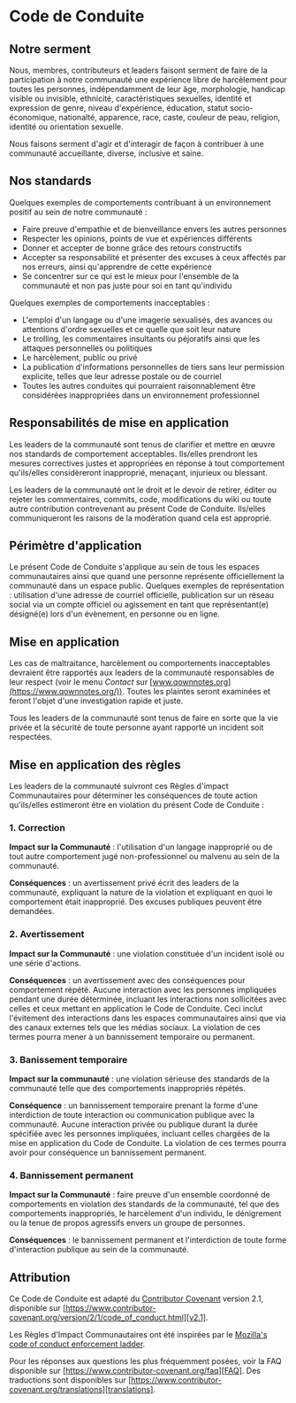 # Code de Conduite

## Notre serment

Nous, membres, contributeurs et leaders faisont serment de faire de la participation à notre communauté une expérience libre de harcèlement pour toutes les personnes, indépendamment de leur âge, morphologie, handicap visible ou invisible, ethnicité, caractéristiques sexuelles, identité et expression de genre, niveau d'expérience, éducation, statut socio-économique, nationalté, apparence, race, caste, couleur de peau, religion, identité ou orientation sexuelle.

Nous faisons serment d'agir et d'interagir de façon à contribuer à une communauté accueillante, diverse, inclusive et saine.

## Nos standards

Quelques exemples de comportements contribuant à un environnement positif au sein de notre communauté :

* Faire preuve d'empathie et de bienveillance envers les autres personnes
* Respecter les opinions, points de vue et expériences différents
* Donner et accepter de bonne grâce des retours constructifs
* Accepter sa responsabilité et présenter des excuses à ceux affectés par nos erreurs, ainsi qu'apprendre de cette expérience
* Se concentrer sur ce qui est le mieux pour l'ensemble de la communauté et non pas juste pour soi en tant qu'individu

Quelques exemples de comportements inacceptables :

* L'emploi d'un langage ou d'une imagerie sexualisés, des avances ou attentions d'ordre sexuelles et ce quelle que soit leur nature
* Le trolling, les commentaires insultants ou péjoratifs ainsi que les attaques personnelles ou politiques
* Le harcèlement, public ou privé
* La publication d'informations personnelles de tiers sans leur permission explicite, telles que leur adresse postale ou de courriel
* Toutes les autres conduites qui pourraient raisonnablement être considérées inappropriées dans un environnement professionnel

## Responsabilités de mise en application

Les leaders de la communauté sont tenus de clarifier et mettre en œuvre nos standards de comportement acceptables. Ils/elles prendront les mesures correctives justes et appropriées en réponse à tout comportement qu'ils/elles considèreront inapproprié, menaçant, injurieux ou blessant.

Les leaders de la communauté ont le droit et le devoir de retirer, éditer ou rejeter les commentaires, commits, code, modifications du wiki ou toute autre contribution contrevenant au présent Code de Conduite. Ils/elles communiqueront les raisons de la modération quand cela est approprié.

## Périmètre d'application

Le présent Code de Conduite s'applique au sein de tous les espaces communautaires ainsi que quand une personne représente officiellement la communauté dans un espace public. Quelques exemples de représentation : utilisation d'une adresse de courriel officielle, publication sur un réseau social via un compte officiel ou agissement en tant que représentant(e) désigné(e) lors d'un évènement, en personne ou en ligne.

## Mise en application

Les cas de maltraitance, harcèlement ou comportements inacceptables devraient être rapportés aux leaders de la communauté responsables de leur respect (voir le menu *Contact* sur [www.qownnotes.org](https://www.qownnotes.org/)). Toutes les plaintes seront examinées et feront l'objet d'une investigation rapide et juste.

Tous les leaders de la communauté sont tenus de faire en sorte que la vie privée et la sécurité de toute personne ayant rapporté un incident soit respectées.

## Mise en application des règles

Les leaders de la communauté suivront ces Règles d'impact Communautaires pour déterminer les conséquences de toute action qu'ils/elles estimeront être en violation du présent Code de Conduite :

### 1. Correction

**Impact sur la Communauté** : l'utilisation d'un langage inapproprié ou de tout autre comportement jugé non-professionnel ou malvenu au sein de la communauté.

**Conséquences** : un avertissement privé écrit des leaders de la communauté, expliquant la nature de la violation et expliquant en quoi le comportement était inapproprié. Des excuses publiques peuvent être demandées.

### 2. Avertissement

**Impact sur la Communauté** : une violation constituée d'un incident isolé ou une série d'actions.

**Conséquences** : un avertissement avec des conséquences pour comportement répété. Aucune interaction avec les personnes impliquées pendant une durée déterminée, incluant les interactions non sollicitées avec celles et ceux mettant en application le Code de Conduite. Ceci inclut l'évitement des interactions dans les espaces communautaires ainsi que via des canaux externes tels que les médias sociaux. La violation de ces termes pourra mener à un bannissement temporaire ou permanent.

### 3. Banissement temporaire

**Impact sur la communauté** : une violation sérieuse des standards de la communauté telle que des comportements inappropriés répétés.

**Conséquence** : un bannissement temporaire prenant la forme d'une interdiction de toute interaction ou communication publique avec la communauté. Aucune interaction privée ou publique durant la durée spécifiée avec les personnes impliquées, incluant celles chargées de la mise en application du Code de Conduite. La violation de ces termes pourra avoir pour conséquence un bannissement permanent.

### 4. Bannissement permanent

**Impact sur la Communauté** : faire preuve d'un ensemble coordonné de comportements en violation des standards de la communauté, tel que des comportements inappropriés, le harcèlement d'un individu, le dénigrement ou la tenue de propos agressifs envers un groupe de personnes.

**Conséquences** : le bannissement permanent et l'interdiction de toute forme d'interaction publique au sein de la communauté.

## Attribution

Ce Code de Conduite est adapté du [Contributor Covenant][homepage] version 2.1, disponible sur [https://www.contributor-covenant.org/version/2/1/code_of_conduct.html][v2.1].

Les Règles d'Impact Communautaires ont été inspirées par le [Mozilla's code of conduct enforcement ladder][Mozilla CoC].

Pour les réponses aux questions les plus fréquemment posées, voir la FAQ disponible sur [https://www.contributor-covenant.org/faq][FAQ]. Des traductions sont disponibles sur [https://www.contributor-covenant.org/translations][translations].

[homepage]: https://www.contributor-covenant.org
[v2.1]: https://www.contributor-covenant.org/version/2/1/code_of_conduct.html
[Mozilla CoC]: https://github.com/mozilla/diversity
[FAQ]: https://www.contributor-covenant.org/faq
[translations]: https://www.contributor-covenant.org/translations

